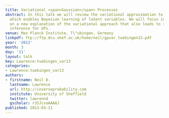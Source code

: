 ```yaml
---
title: Variational <span>Gaussian</span> Processes
abstract: In this talk we will review the variational approximation to Gaussian processes
  which enables Bayesian learning of latent variables. We will focus in particular
  on a new explanation of the variational approach that also leads to stochastic variational
  inference for GPs.
venue: Max Planck Institute, T\"ubingen, Germany
linkpdf: ftp://ftp.dcs.shef.ac.uk/home/neil/gpvar_tuebingen13.pdf
year: '2013'
month: 3
day: '11'
layout: talk
key: Lawrence:tuebingen_var13
categories:
- Lawrence:tuebingen_var13
authors:
- firstname: Neil D.
  lastname: Lawrence
  url: http://inverseprobability.com
  institute: University of Sheffield
  twitter: lawrennd
  gscholar: r3SJcvoAAAAJ
published: 2013-03-11
---
```

